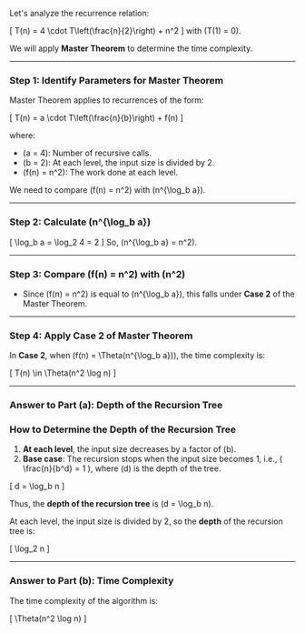 Let's analyze the recurrence relation:

\[
T(n) = 4 \cdot T\left(\frac{n}{2}\right) + n^2
\]
with \(T(1) = 0\).

We will apply **Master Theorem** to determine the time complexity.

---

### **Step 1: Identify Parameters for Master Theorem**
Master Theorem applies to recurrences of the form:

\[
T(n) = a \cdot T\left(\frac{n}{b}\right) + f(n)
\]

where:
- \(a = 4\): Number of recursive calls.
- \(b = 2\): At each level, the input size is divided by 2.
- \(f(n) = n^2\): The work done at each level.

We need to compare \(f(n) = n^2\) with \(n^{\log_b a}\).

---

### **Step 2: Calculate \(n^{\log_b a}\)**
\[
\log_b a = \log_2 4 = 2
\]
So, \(n^{\log_b a} = n^2\).

---

### **Step 3: Compare \(f(n) = n^2\) with \(n^2\)**
- Since \(f(n) = n^2\) is equal to \(n^{\log_b a}\), this falls under **Case 2** of the Master Theorem.

---

### **Step 4: Apply Case 2 of Master Theorem**
In **Case 2**, when \(f(n) = \Theta(n^{\log_b a})\), the time complexity is:

\[
T(n) \in \Theta(n^2 \log n)
\]

---

### **Answer to Part (a): Depth of the Recursion Tree**
### **How to Determine the Depth of the Recursion Tree**
1. **At each level**, the input size decreases by a factor of \(b\). 
2. **Base case**: The recursion stops when the input size becomes 1, i.e., \( \frac{n}{b^d} = 1 \), where \(d\) is the depth of the tree.

\[
d = \log_b n
\]

Thus, the **depth of the recursion tree** is \(d = \log_b n\).

At each level, the input size is divided by 2, so the **depth** of the recursion tree is:

\[
\log_2 n
\]

---

### **Answer to Part (b): Time Complexity**
The time complexity of the algorithm is:

\[
\Theta(n^2 \log n)
\]